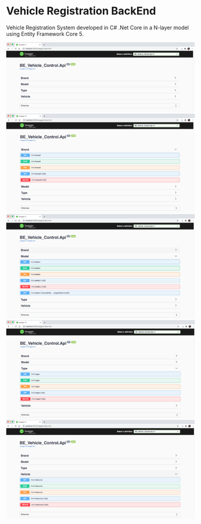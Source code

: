 # Vehicle Registration BackEnd

Vehicle Registration System developed in C# .Net Core in a N-layer model using Entity Framework Core 5.

<img src="https://github.com/teonett/Vehicle-Registration-BackEnd-v2.0/blob/main/Images/BE-000.png">

<img src="https://github.com/teonett/Vehicle-Registration-BackEnd-v2.0/blob/main/Images/BE-001.png">

<img src="https://github.com/teonett/Vehicle-Registration-BackEnd-v2.0/blob/main/Images/BE-002.png">

<img src="https://github.com/teonett/Vehicle-Registration-BackEnd-v2.0/blob/main/Images/BE-003.png">

<img src="https://github.com/teonett/Vehicle-Registration-BackEnd-v2.0/blob/main/Images/BE-004.png">